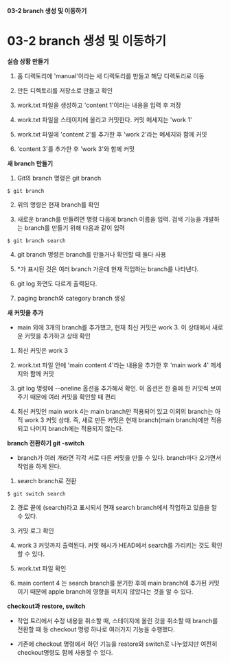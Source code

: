 **03-2 branch 생성 및 이동하기**

# 03-2 branch 생성 및 이동하기

**실습 상황 만들기**

1. 홈 디렉토리에 'manual'이라는 새 디렉토리를 만들고 해당 디렉토리로 이동

2. 만든 디렉토리를 저장소로 만들고 확인

3. work.txt 파일을 생성하고 'content 1'이라는 내용을 입력 후 저장

4. work.txt 파일을 스테이지에 올리고 커밋한다. 커밋 메세지는 'work 1'

5. work.txt 파일에 'content 2'를 추가한 후 'work 2'라는 메세지와 함께 커밋

6. 'content 3'를 추가한 후 'work 3'와 함께 커밋

**새 branch 만들기**

1. Git의 branch 명령은 git branch
```
$ git branch
```
2. 위의 명령은 현재 branch를 확인

3. 새로운 branch를 만들려면 명령 다음에 branch 이름을 입력. 검색 기능을 개발하는 branch를 만들기 위해 다음과 같이 입력
```
$ git branch search
```
4. git branch 명령은 branch를 만들거나 확인할 때 둘다 사용

5. *가 표시된 것은 여러 branch 가운데 현재 작업하는 branch를 나타낸다.

6. git log 화면도 다르게 출력된다.

7. paging branch와 category branch 생성

**새 커밋을 추가**
- main 외에 3개의 branch를 추가했고, 현재 최신 커밋은 work 3. 이 상태에서 새로운 커밋을 추가하고 상태 확인

1. 최신 커밋은 work 3

2. work.txt 파일 안에 'main content 4'라는 내용을 추가한 후 'main work 4' 메세지와 함께 커밋

3. git log 명령에 --oneline 옵션을 추가해서 확인. 이 옵션은 한 줄에 한 커밋씩 보여주기 때문에 여러 커밋을 확인할 때 편리

4. 최신 커밋인 main work 4는 main branch만 적용되어 있고 이외의 branch는 아직 work 3 커밋 상태. 즉, 새로 만든 커밋은 현재 branch(main branch)에만 적용되고 나머지 branch에는 적용되지 않는다.

**branch 전환하기 git -switch**
- branch가 여러 개라면 각각 서로 다른 커밋을 만들 수 있다. branch마다 오가면서 작업을 하게 된다.

1. search branch로 전환
```
$ git switch search
```
2. 경로 끝에 (search)라고 표시되서 현재 search branch에서 작업하고 있음을 알 수 있다.

3. 커밋 로그 확인

4. work 3 커밋까지 출력된다. 커밋 해시가 HEAD에서 search를 가리키는 것도 확인할 수 있다.

5. work.txt 파일 확인

6. main content 4 는 search branch를 분기한 후에 main branch에 추가된 커밋이기 때문에 apple branch에 영향을 미치지 않았다는 것을 알 수 있다.

**checkout과 restore, switch**
- 작업 트리에서 수정 내용을 취소할 때, 스테이지에 올린 것을 취소할 때 branch를 전환할 때 등 checkout 명령 하나로 여러가지 기능을 수행했다.

- 기존에 checkout 명령에서 하던 기능을 restore와 switch로 나누었지만 여전히 checkout명령도 함께 사용할 수 있다.
